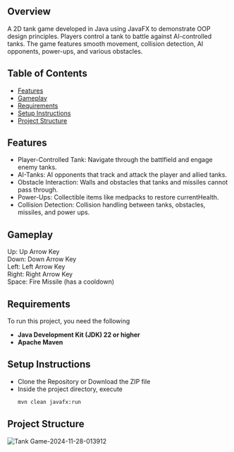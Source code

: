 ## Overview
A 2D tank game developed in Java using JavaFX to demonstrate OOP design principles. Players control a tank to battle against AI-controlled tanks. The game features smooth movement, collision detection, AI opponents, power-ups, and various obstacles.

## Table of Contents
- [Features](#features)
- [Gameplay](#gameplay)
- [Requirements](#requirements)
- [Setup Instructions](#requirements)
- [Project Structure](#project-structure)

## Features
- Player-Controlled Tank: Navigate through the battlfield and engage enemy tanks.
- AI-Tanks: AI opponents that track and attack the player and allied tanks.
- Obstacle Interaction: Walls and obstacles that tanks and missiles cannot pass through. 
- Power-Ups: Collectible items like medpacks to restore currentHealth.
- Collision Detection: Collision handling between tanks, obstacles, missiles, and power ups.

## Gameplay
Up: Up Arrow Key<br>
Down: Down Arrow Key<br>
Left: Left Arrow Key<br>
Right: Right Arrow Key<br>
Space: Fire Missile (has a cooldown)<br>

## Requirements
To run this project, you need the following
- **Java Development Kit (JDK) 22 or higher**
- **Apache Maven**

## Setup Instructions
- Clone the Repository or Download the ZIP file
- Inside the project directory, execute
  ```bash
  mvn clean javafx:run
  ```

## Project Structure
![Tank Game-2024-11-28-013912](https://github.com/user-attachments/assets/9a53a2cd-a80c-487c-b3bc-a93d666f994f)


